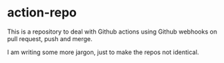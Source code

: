 # action-repo


This is a repository to deal with Github actions using Github webhooks on pull request, push and merge.

I am writing some more jargon, just to make the repos not identical. 
